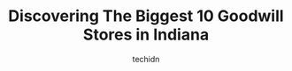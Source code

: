 ---
layout: ampstory
image: https://i0.wp.com/paketmu.com/wp-content/uploads/2023/06/goodwill-industries-dupont-rd-store-0-in-indiana-1686367424.jpeg?resize=640,853
author: techidn
featured: false
description: Explore the diverse Goodwill Store scene in Indiana, home to an incredible selection of 10 establishments catering to every taste. Whether youre in search of iconic favorites or undiscovere
title: Discovering The Biggest 10 Goodwill Stores in Indiana
cover:
   title: Discovering The Biggest 10 Goodwill Stores in Indiana
   subtitle: RICKPATE
   background: https://paketmu.com/wp-content/uploads/2023/06/goodwill-industries-dupont-rd-store-0-in-indiana-1686367424.jpeg

pages: 
 - layout: thirds
   top: <h1>#1 Goodwill</h1>
   bottom: "<p>The store was ok, prices seem to be higher than other stores.  Most of the toys were broken and dirty.  Many shoes had holes in them.  Just throw the old junk out.  Staff</p>"
   background: https://paketmu.com/wp-content/uploads/2023/06/goodwill-industries-dupont-rd-store-1-in-indiana-1686367425.jpeg
   backgroundblur: true
 - layout: thirds
   top: <h1>#2 Goodwill</h1>
   bottom: "<p>My Mom wanted a pair of hiking shoes. Not boots... A shoe. A high top tennis shoe with a rubber soul with a heavier tread pattern for walking longer distances. Not for cl</p>"
   background: https://paketmu.com/wp-content/uploads/2023/06/goodwill-industries-dupont-rd-store-2-in-indiana-1686367426.jpeg
   cta:
      link: https://paketmu.com/discovering-the-biggest-10-goodwill-stores-in-indiana/
      text: Discovering The Biggest 10 Goodwill Stores in Indiana
 - layout: thirds
   top: <h1>#3 Goodwill Outlet</h1>
   bottom: "<p>Driving for 1 hours to the location was well worth it for me.Always finding new things, the workers are so helpful and respectful! Clean and safe place</p>"
   background: https://paketmu.com/wp-content/uploads/2023/06/goodwill-industries-dupont-rd-store-3-in-indiana-1686367427.jpeg
   cta:
      link: https://paketmu.com/discovering-the-biggest-10-goodwill-stores-in-indiana/
      text: Discovering The Biggest 10 Goodwill Stores in Indiana
 - layout: thirds
   top: <h1>#4 Goodwill Store</h1>
   bottom: "<p>909 Joliet St, Dyer, IN 46311, United States</p>"
   background: https://images.unsplash.com/photo-1524169358666-79f22534bc6e?ixlib=rb-4.0.3&ixid=MnwxMjA3fDB8MHxwaG90by1wYWdlfHx8fGVufDB8fHx8&auto=format&fit=crop&w=640&h=853&q=80
   cta:
      link: https://paketmu.com/discovering-the-biggest-10-goodwill-stores-in-indiana/
      text: Discovering The Biggest 10 Goodwill Stores in Indiana
 - layout: thirds
   top: <h1>#5 Goodwill Industries - W Jefferson Store</h1>
   bottom: "<p>6256 W Jefferson Blvd, Fort Wayne, IN 46804, United States</p>"
   background: https://images.unsplash.com/photo-1496096265110-f83ad7f96608?ixlib=rb-4.0.3&ixid=MnwxMjA3fDB8MHxwaG90by1wYWdlfHx8fGVufDB8fHx8&auto=format&fit=crop&w=640&h=853&q=80
   cta:
      link: https://paketmu.com/discovering-the-biggest-10-goodwill-stores-in-indiana/
      text: Discovering The Biggest 10 Goodwill Stores in Indiana
 - layout: thirds
   top: <h1>#6 Goodwill Store #15</h1>
   bottom: "<p>1805 W Western Ave, South Bend, IN 46619, United States</p>"
   background: https://images.unsplash.com/photo-1522441815192-d9f04eb0615c?ixlib=rb-4.0.3&ixid=MnwxMjA3fDB8MHxwaG90by1wYWdlfHx8fGVufDB8fHx8&auto=format&fit=crop&w=640&h=853&q=80
   cta:
      link: https://paketmu.com/discovering-the-biggest-10-goodwill-stores-in-indiana/
      text: Discovering The Biggest 10 Goodwill Stores in Indiana
 - layout: thirds
   top: <h1>#7 Goodwill</h1>
   bottom: "<p>1509 E Lincolnway, La Porte, IN 46350, United States</p>"
   background: https://images.unsplash.com/photo-1541356665065-22676f35dd40?ixlib=rb-4.0.3&ixid=MnwxMjA3fDB8MHxwaG90by1wYWdlfHx8fGVufDB8fHx8&auto=format&fit=crop&w=640&h=853&q=80
   cta:
      link: https://paketmu.com/discovering-the-biggest-10-goodwill-stores-in-indiana/
      text: Discovering The Biggest 10 Goodwill Stores in Indiana
 - layout: thirds
   middle: Continue reading...
   background: https://images.unsplash.com/photo-1567095761054-7a02e69e5c43?ixlib=rb-4.0.3&ixid=MnwxMjA3fDB8MHxwaG90by1wYWdlfHx8fGVufDB8fHx8&auto=format&fit=crop&w=640&h=853&q=80
   cta:
      link: https://paketmu.com/discovering-the-biggest-10-goodwill-stores-in-indiana/
      text: Discovering The Biggest 10 Goodwill Stores in Indiana
      
---